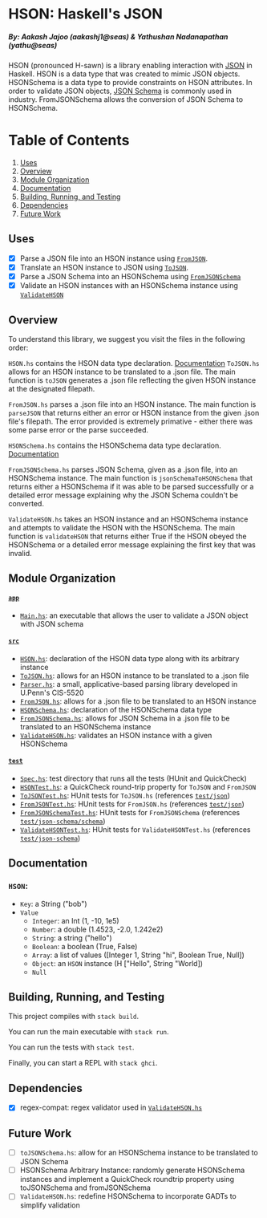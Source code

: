# HSON: Haskell's JSON
##### By: Aakash Jajoo (aakashj1@seas) & Yathushan Nadanapathan (yathu@seas)

HSON (pronounced H-sawn) is a library enabling interaction with [JSON](https://www.json.org/json-en.html) in Haskell. HSON is a data type that was created to mimic JSON objects. HSONSchema is a data type to provide constraints on HSON attributes. In order to validate JSON objects, [JSON Schema](https://json-schema.org/) is commonly used in industry. FromJSONSchema allows the conversion of JSON Schema to HSONSchema.

# Table of Contents
1. [Uses](#primary-usages)
2. [Overview](#brief-overview)
3. [Module Organization](#module-organization)
4. [Documentation](#documentation)
5. [Building, Running, and Testing](#building-running-and-testing)
6. [Dependencies](#dependencies)
7. [Future Work](#future-work)

## Uses
  - [x] Parse a JSON file into an HSON instance using [`FromJSON`](src/FromJSON.hs). 
  - [x] Translate an HSON instance to JSON using [`ToJSON`](src/ToJSON.hs).
  - [x] Parse a JSON Schema into an HSONSchema using [`FromJSONSchema`](src/FromJSONSchema.hs)
  - [x] Validate an HSON instances with an HSONSchema instance using [`ValidateHSON`](src/ValidateHSON.hs)

## Overview

To understand this library, we suggest you visit the files in the following order:

`HSON.hs` contains the HSON data type declaration. [Documentation](#documentation)
`ToJSON.hs` allows for an HSON instance to be translated to a .json file. The main function is `toJSON` generates a .json file reflecting the given HSON instance at the designated filepath. 

`FromJSON.hs` parses a .json file into an HSON instance. The main function is `parseJSON` that returns either an error or HSON instance from the given .json file's filepath. The error provided is extremely primative - either there was some parse error or the parse succeeded.

`HSONSchema.hs` contains the HSONSchema data type declaration. [Documentation](#documentation)

`FromJSONSchema.hs` parses JSON Schema, given as a .json file, into an HSONSchema instance. The main function is `jsonSchemaToHSONSchema` that returns either a HSONSchema if it was able to be parsed successfully or a detailed error message explaining why the JSON Schema couldn't be converted.

`ValidateHSON.hs` takes an HSON instance and an HSONSchema instance and attempts to validate the HSON with the HSONSchema. The main function is `validateHSON` that returns either True if the HSON obeyed the HSONSchema or a detailed error message explaining the first key that was invalid. 

## Module Organization

#### [`app`](/app/)
* [`Main.hs`](app/Main.hs): an executable that allows the user to validate a JSON object with JSON schema

#### [`src`](/src/)
* [`HSON.hs`](src/HSON.hs): declaration of the HSON data type along with its arbitrary instance
* [`ToJSON.hs`](src/ToJSON.hs): allows for an HSON instance to be translated to a .json file
* [`Parser.hs`](src/Parser.hs): a small, applicative-based parsing library developed in U.Penn's CIS-5520
* [`FromJSON.hs`](src/FromJSON.hs): allows for a .json file to be translated to an HSON instance
* [`HSONSchema.hs`](src/HSONSchema.hs): declaration of the HSONSchema data type
* [`FromJSONSchema.hs`](src/FromJSONSchema.hs): allows for JSON Schema in a .json file to be translated to an HSONSchema instance
* [`ValidateHSON.hs`](src/ValidateHSON.hs): validates an HSON instance with a given HSONSchema

#### [`test`](/test/)
* [`Spec.hs`](test/Spec.hs): test directory that runs all the tests (HUnit and QuickCheck)
* [`HSONTest.hs`](test/HSONTest.hs): a QuickCheck round-trip property for `ToJSON` and `FromJSON`
* [`ToJSONTest.hs`](test/ToJSONTest.hs): HUnit tests for `ToJSON.hs` (references [`test/json`](test/json/))
* [`FromJSONTest.hs`](test/FromJSONTest.hs): HUnit tests for `FromJSON.hs` (references [`test/json`](test/json/))
* [`FromJSONSchemaTest.hs`](test/FromJSONSchemaTest.hs): HUnit tests for `FromJSONSchema` (references [`test/json-schema/schema`](test/json-schema/schema/))
* [`ValidateHSONTest.hs`](test/ValidateHSONTest.hs): HUnit tests for `ValidateHSONTest.hs` (references [`test/json-schema`](test/json-schema/))

## Documentation

### `HSON`: 
* `Key`: a String ("bob")
* `Value`
   * `Integer`: an Int (1, -10, 1e5)
   * `Number`: a double (1.4523, -2.0, 1.242e2)
   * `String`: a string ("hello")
   * `Boolean`: a boolean (True, False)
   * `Array`: a list of values ([Integer 1, String "hi", Boolean True, Null])
   * `Object`: an `HSON` instance (H ["Hello", String "World])
   * `Null`

## Building, Running, and Testing

This project compiles with `stack build`. 

You can run the main executable with `stack run`.

You can run the tests with `stack test`. 

Finally, you can start a REPL with `stack ghci`.

## Dependencies
  - [x] regex-compat: regex validator used in [`ValidateHSON.hs`](src/ValidateHSON.hs)

## Future Work
  - [ ] `toJSONSchema.hs`: allow for an HSONSchema instance to be translated to JSON Schema
  - [ ] HSONSchema Arbitrary Instance: randomly generate HSONSchema instances and implement a QuickCheck roundtrip property using toJSONSchema and fromJSONSchema
  - [ ] `ValidateHSON.hs`: redefine HSONSchema to incorporate GADTs to simplify validation